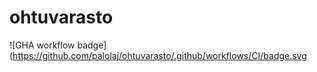 # ohtuvarasto

![GHA workflow badge](https://github.com/palolaj/ohtuvarasto/.github/workflows/CI/badge.svg
